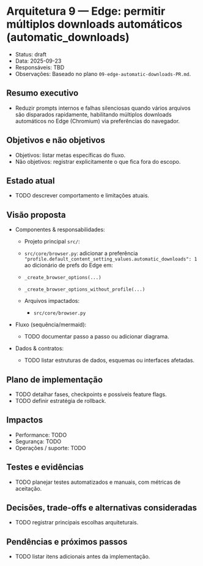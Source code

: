 # Arquitetura 9 — Edge: permitir múltiplos downloads automáticos (automatic_downloads)

- Status: draft
- Data: 2025-09-23
- Responsáveis: TBD
- Observações: Baseado no plano `09-edge-automatic-downloads-PR.md`.

## Resumo executivo
- Reduzir prompts internos e falhas silenciosas quando vários arquivos são disparados rapidamente, habilitando múltiplos downloads automáticos no Edge (Chromium) via preferências do navegador.

## Objetivos e não objetivos
- Objetivos: listar metas específicas do fluxo.
- Não objetivos: registrar explicitamente o que fica fora do escopo.

## Estado atual
- TODO descrever comportamento e limitações atuais.

## Visão proposta
- Componentes & responsabilidades:
  - Projeto principal `src/`:
  - `src/core/browser.py`: adicionar a preferência `"profile.default_content_setting_values.automatic_downloads": 1` ao dicionário de prefs do Edge em:
  - `_create_browser_options(...)`
  - `_create_browser_options_without_profile(...)`

  - Arquivos impactados:
    - `src/core/browser.py`

- Fluxo (sequência/mermaid):
  - TODO documentar passo a passo ou adicionar diagrama.

- Dados & contratos:
  - TODO listar estruturas de dados, esquemas ou interfaces afetadas.

## Plano de implementação
- TODO detalhar fases, checkpoints e possíveis feature flags.
- TODO definir estratégia de rollback.

## Impactos
- Performance: TODO
- Segurança: TODO
- Operações / suporte: TODO

## Testes e evidências
- TODO planejar testes automatizados e manuais, com métricas de aceitação.

## Decisões, trade-offs e alternativas consideradas
- TODO registrar principais escolhas arquiteturais.

## Pendências e próximos passos
- TODO listar itens adicionais antes da implementação.
